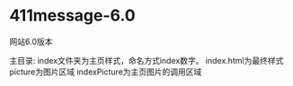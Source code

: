 # 411message-6.0
网站6.0版本

主目录:
    index文件夹为主页样式，命名方式index数字。
    index.html为最终样式
    picture为图片区域
        indexPicture为主页图片的调用区域
